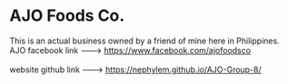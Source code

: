 # AJO Foods Co.

This is an actual business owned by a friend of mine here in Philippines.
<br>
AJO facebook link ---> https://www.facebook.com/ajofoodsco 
<br>
<br>
website github link ---> https://nephylem.github.io/AJO-Group-8/
